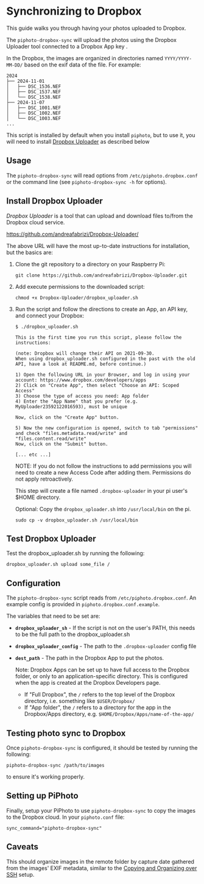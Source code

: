 # Synchronizing to Dropbox

This guide walks you through having your photos uploaded to Dropbox.

The `piphoto-dropbox-sync` will upload the photos using the Dropbox Uploader tool connected to a Dropbox App key .

In the Dropbox, the images are organized in directories named `YYYY/YYYY-MM-DD/` based on the exif data of the file. For example:

``` text
2024
├── 2024-11-01
│   ├── DSC_1536.NEF
│   ├── DSC_1537.NEF
│   └── DSC_1538.NEF
├── 2024-11-07
│   ├── DSC_1001.NEF
│   ├── DSC_1002.NEF
│   └── DSC_1003.NEF
...
```

This script is installed by default when you install `piphoto`, but to use it, you will need to install [Dropbox Uploader](https://github.com/andreafabrizi/Dropbox-Uploader/) as described below

## Usage

The `piphoto-dropbox-sync` will read options from `/etc/piphoto.dropbox.conf` or the command line (see `piphoto-dropbox-sync -h` for options).

## Install Dropbox Uploader

_Dropbox Uploader_ is a tool that can upload and download files to/from the Dropbox cloud service.

<https://github.com/andreafabrizi/Dropbox-Uploader/>

The above URL will have the most up-to-date instructions for installation, but the basics are:

1. Clone the git repository to a directory on your Raspberry Pi:

    ``` shell
    git clone https://github.com/andreafabrizi/Dropbox-Uploader.git
    ```

2. Add execute permissions to the downloaded script:

    ``` shell
    chmod +x Dropbox-Uploader/dropbox_uploader.sh
    ```

3. Run the script and follow the directions to create an App, an API key, and connect your Dropbox:

    ``` shell
    $ ./dropbox_uploader.sh

    This is the first time you run this script, please follow the instructions:

    (note: Dropbox will change their API on 2021-09-30.
    When using dropbox_uploader.sh configured in the past with the old API, have a look at README.md, before continue.)

    1) Open the following URL in your Browser, and log in using your account: https://www.dropbox.com/developers/apps
    2) Click on "Create App", then select "Choose an API: Scoped Access"
    3) Choose the type of access you need: App folder
    4) Enter the "App Name" that you prefer (e.g. MyUploader23592122016593), must be unique

    Now, click on the "Create App" button.

    5) Now the new configuration is opened, switch to tab "permissions"
    and check "files.metadata.read/write" and "files.content.read/write"
    Now, click on the "Submit" button.

    [... etc ...]
    ```

    NOTE: If you do not follow the instructions to add permissions you will need to create a new Access Code after adding them. Permissions do not apply retroactively.

    This step will create a file named `.dropbox-uploader` in your pi user's $HOME directory.

    Optional:  Copy the `dropbox_uploader.sh` into `/usr/local/bin` on the pi.

    ``` shell
    sudo cp -v dropbox_uploader.sh /usr/local/bin
    ```

## Test Dropbox Uploader

Test the dropbox_uploader.sh by running the following:

``` shell
dropbox_uploader.sh upload some_file /
```

## Configuration

The `piphoto-dropbox-sync` script reads from `/etc/piphoto.dropbox.conf`. An example config is provided in `piphoto.dropbox.conf.example`.

The variables that need to be set are:

- **`dropbox_uploader_sh`** - If the script is not on the user's PATH, this needs to be the full path to the dropbox_uploader.sh

- **`dropbox_uploader_config`** - The path to the `.dropbox-uploader` config file

- **`dest_path`** - The path in the Dropbox App to put the photos.

  Note: Dropbox Apps can be set up to have full access to the Dropbox folder, or only to an application-specific directory.  This is configured when the app is created at the Dropbox Developers page.

  - If "Full Dropbox", the `/` refers to the top level of the Dropbox directory, i.e. something like  `$USER/Dropbox/`
  - If "App folder", the `/` refers to a directory for the app in the Dropbox/Apps directory, e.g.  `$HOME/Dropbox/Apps/name-of-the-app/`

## Testing photo sync to Dropbox

Once `piphoto-dropbox-sync` is configured, it should be tested by running the following:

``` shell
piphoto-dropbox-sync /path/to/images
```

to ensure it's working properly.

## Setting up PiPhoto

Finally, setup your PiPhoto to use `piphoto-dropbox-sync` to copy the images to the Dropbox cloud. In your `piphoto.conf` file:

``` shell
sync_command="piphoto-dropbox-sync"
```

## Caveats

This should organize images in the remote folder by capture date gathered from the images' EXIF metadata, similar to the [Copying and Organizing over SSH](../ssh-copy-and-organize/README.md) setup.
